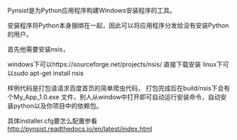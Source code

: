 

Pynsist是为Python应用程序构建Windows安装程序的工具。

安装程序将Python本身捆绑在一起，因此可以将应用程序分发给没有安装Python的用户。

首先他需要安装nsis，

windows下可以https://sourceforge.net/projects/nsis/ 直接下载安装
linux下可以sudo apt-get install nsis

样例代码是打包请请求百度首页的简单爬虫代码，
打包完成后在build/nsis下会有个My_App_1.0.exe 文件，别人从window中打开即可自动运行安装命令，自动安装python以及你项目中的依赖包。

具体installer.cfg要怎么配置参看
http://pynsist.readthedocs.io/en/latest/index.html
